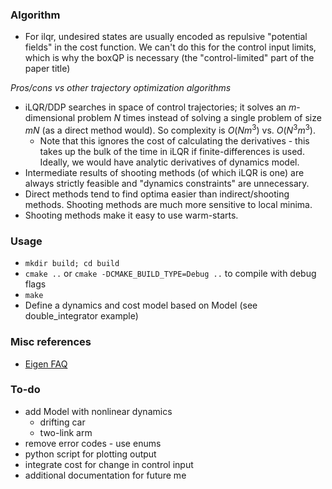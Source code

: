 ### Algorithm

* For ilqr, undesired states are usually encoded as repulsive "potential fields" in the cost function. We can't do this for the control input limits, which is why the boxQP is necessary (the "control-limited" part of the paper title)

_Pros/cons vs other trajectory optimization algorithms_

* iLQR/DDP searches in space of control trajectories; it solves an $m$-dimensional problem $N$ times instead of solving a single problem of size $mN$ (as a direct method would). So complexity is $O(Nm^3)$ vs. $O(N^3m^3)$.
    * Note that this ignores the cost of calculating the derivatives - this takes up the bulk of the time in iLQR if finite-differences is used. Ideally, we would have analytic derivatives of dynamics model.
* Intermediate results of shooting methods (of which iLQR is one) are always strictly feasible and "dynamics constraints" are unnecessary.
* Direct methods tend to find optima easier than indirect/shooting methods. Shooting methods are much more sensitive to local minima.
* Shooting methods make it easy to use warm-starts.

### Usage

* `mkdir build; cd build`
* `cmake ..` or `cmake -DCMAKE_BUILD_TYPE=Debug ..` to compile with debug flags
* `make`
* Define a dynamics and cost model based on Model (see double_integrator example)

### Misc references

* [Eigen FAQ](http://eigen.tuxfamily.org/index.php?title=FAQ)

### To-do

* add Model with nonlinear dynamics
    * drifting car
    * two-link arm
* remove error codes - use enums
* python script for plotting output
* integrate cost for change in control input
* additional documentation for future me
